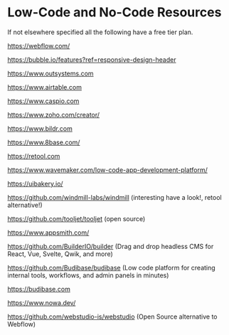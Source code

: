 # Low-Code and No-Code Resources

If not elsewhere specified all the following have a free tier plan.

https://webflow.com/

https://bubble.io/features?ref=responsive-design-header

https://www.outsystems.com

https://www.airtable.com

https://www.caspio.com

https://www.zoho.com/creator/

https://www.bildr.com

https://www.8base.com/

https://retool.com

https://www.wavemaker.com/low-code-app-development-platform/

https://uibakery.io/

https://github.com/windmill-labs/windmill (interesting have a look!, retool alternative!)

https://github.com/tooljet/tooljet (open source)

https://www.appsmith.com/

https://github.com/BuilderIO/builder (Drag and drop headless CMS for React, Vue, Svelte, Qwik, and more)

https://github.com/Budibase/budibase (Low code platform for creating internal tools, workflows, and admin panels in minutes)

https://budibase.com

https://www.nowa.dev/

https://github.com/webstudio-is/webstudio (Open Source alternative to Webflow)